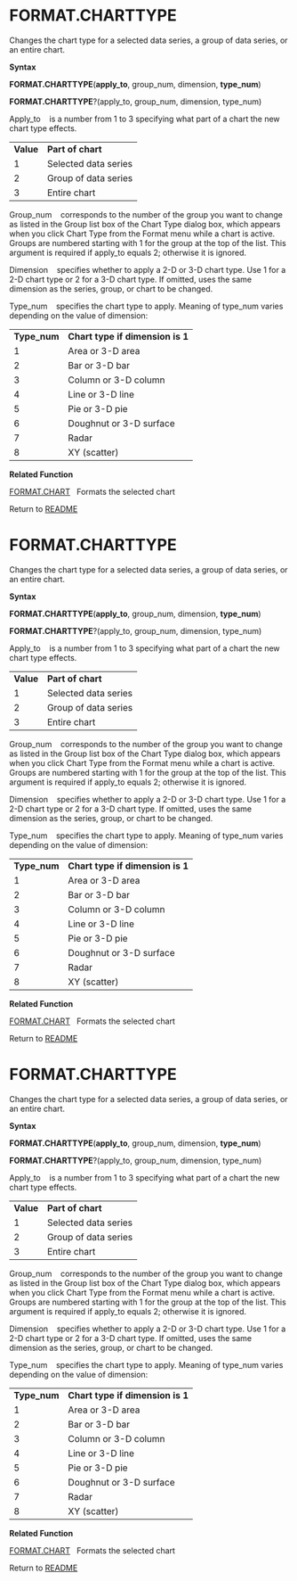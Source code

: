 # FORMAT.CHARTTYPE

Changes the chart type for a selected data series, a group of data
series, or an entire chart.

**Syntax**

**FORMAT.CHARTTYPE**(**apply\_to**, group\_num, dimension,
**type\_num**)

**FORMAT.CHARTTYPE**?(apply\_to, group\_num, dimension, type\_num)

Apply\_to&nbsp;&nbsp;&nbsp;&nbsp;is a number from 1 to 3 specifying what
part of a chart the new chart type effects.

|           |                      |
| --------- | -------------------- |
| **Value** | **Part of chart**    |
| 1         | Selected data series |
| 2         | Group of data series |
| 3         | Entire chart         |

Group\_num&nbsp;&nbsp;&nbsp;&nbsp;corresponds to the number of the group
you want to change as listed in the Group list box of the Chart Type
dialog box, which appears when you click Chart Type from the Format menu
while a chart is active. Groups are numbered starting with 1 for the
group at the top of the list. This argument is required if apply\_to
equals 2; otherwise it is ignored.

Dimension&nbsp;&nbsp;&nbsp;&nbsp;specifies whether to apply a 2-D or 3-D
chart type. Use 1 for a 2-D chart type or 2 for a 3-D chart type. If
omitted, uses the same dimension as the series, group, or chart to be
changed.

Type\_num&nbsp;&nbsp;&nbsp;&nbsp;specifies the chart type to apply.
Meaning of type\_num varies depending on the value of dimension:

|               |                                  |
| ------------- | -------------------------------- |
| **Type\_num** | **Chart type if dimension is 1** |
| 1             | Area or 3-D area                 |
| 2             | Bar or 3-D bar                   |
| 3             | Column or 3-D column             |
| 4             | Line or 3-D line                 |
| 5             | Pie or 3-D pie                   |
| 6             | Doughnut or 3-D surface          |
| 7             | Radar                            |
| 8             | XY (scatter)                     |

**Related Function**

[FORMAT.CHART](FORMAT.CHART.md)&nbsp;&nbsp;&nbsp;Formats the selected chart



Return to [README](README.md#F)

# FORMAT.CHARTTYPE

Changes the chart type for a selected data series, a group of data
series, or an entire chart.

**Syntax**

**FORMAT.CHARTTYPE**(**apply\_to**, group\_num, dimension,
**type\_num**)

**FORMAT.CHARTTYPE**?(apply\_to, group\_num, dimension, type\_num)

Apply\_to&nbsp;&nbsp;&nbsp;&nbsp;is a number from 1 to 3 specifying what
part of a chart the new chart type effects.

|           |                      |
| --------- | -------------------- |
| **Value** | **Part of chart**    |
| 1         | Selected data series |
| 2         | Group of data series |
| 3         | Entire chart         |

Group\_num&nbsp;&nbsp;&nbsp;&nbsp;corresponds to the number of the group
you want to change as listed in the Group list box of the Chart Type
dialog box, which appears when you click Chart Type from the Format menu
while a chart is active. Groups are numbered starting with 1 for the
group at the top of the list. This argument is required if apply\_to
equals 2; otherwise it is ignored.

Dimension&nbsp;&nbsp;&nbsp;&nbsp;specifies whether to apply a 2-D or 3-D
chart type. Use 1 for a 2-D chart type or 2 for a 3-D chart type. If
omitted, uses the same dimension as the series, group, or chart to be
changed.

Type\_num&nbsp;&nbsp;&nbsp;&nbsp;specifies the chart type to apply.
Meaning of type\_num varies depending on the value of dimension:

|               |                                  |
| ------------- | -------------------------------- |
| **Type\_num** | **Chart type if dimension is 1** |
| 1             | Area or 3-D area                 |
| 2             | Bar or 3-D bar                   |
| 3             | Column or 3-D column             |
| 4             | Line or 3-D line                 |
| 5             | Pie or 3-D pie                   |
| 6             | Doughnut or 3-D surface          |
| 7             | Radar                            |
| 8             | XY (scatter)                     |

**Related Function**

[FORMAT.CHART](FORMAT.CHART.md)&nbsp;&nbsp;&nbsp;Formats the selected chart



Return to [README](README.md#F)

# FORMAT.CHARTTYPE

Changes the chart type for a selected data series, a group of data
series, or an entire chart.

**Syntax**

**FORMAT.CHARTTYPE**(**apply\_to**, group\_num, dimension,
**type\_num**)

**FORMAT.CHARTTYPE**?(apply\_to, group\_num, dimension, type\_num)

Apply\_to&nbsp;&nbsp;&nbsp;&nbsp;is a number from 1 to 3 specifying what
part of a chart the new chart type effects.

|           |                      |
| --------- | -------------------- |
| **Value** | **Part of chart**    |
| 1         | Selected data series |
| 2         | Group of data series |
| 3         | Entire chart         |

Group\_num&nbsp;&nbsp;&nbsp;&nbsp;corresponds to the number of the group
you want to change as listed in the Group list box of the Chart Type
dialog box, which appears when you click Chart Type from the Format menu
while a chart is active. Groups are numbered starting with 1 for the
group at the top of the list. This argument is required if apply\_to
equals 2; otherwise it is ignored.

Dimension&nbsp;&nbsp;&nbsp;&nbsp;specifies whether to apply a 2-D or 3-D
chart type. Use 1 for a 2-D chart type or 2 for a 3-D chart type. If
omitted, uses the same dimension as the series, group, or chart to be
changed.

Type\_num&nbsp;&nbsp;&nbsp;&nbsp;specifies the chart type to apply.
Meaning of type\_num varies depending on the value of dimension:

|               |                                  |
| ------------- | -------------------------------- |
| **Type\_num** | **Chart type if dimension is 1** |
| 1             | Area or 3-D area                 |
| 2             | Bar or 3-D bar                   |
| 3             | Column or 3-D column             |
| 4             | Line or 3-D line                 |
| 5             | Pie or 3-D pie                   |
| 6             | Doughnut or 3-D surface          |
| 7             | Radar                            |
| 8             | XY (scatter)                     |

**Related Function**

[FORMAT.CHART](FORMAT.CHART.md)&nbsp;&nbsp;&nbsp;Formats the selected chart



Return to [README](README.md#F)

